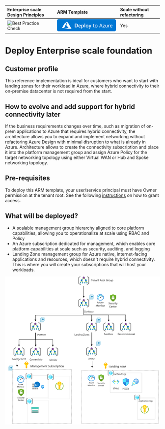| Enterprise scale Design Principles | ARM Template | Scale without refactoring |
|:-------------|:--------------|:--------------|
|![Best Practice Check](https://azurequickstartsservice.blob.core.windows.net/badges/subscription-deployments/create-rg-lock-role-assignment/BestPracticeResult.svg)|[![Deploy To Azure](https://raw.githubusercontent.com/Azure/azure-quickstart-templates/master/1-CONTRIBUTION-GUIDE/images/deploytoazure.svg?sanitize=true)](https://ms.portal.azure.com/?feature.customportal=false#create/Microsoft.Template/uri/https%3A%2F%2Fraw.githubusercontent.com%2FAzure%2FAzOps%2Fmaster%2Ftemplate%2Fux-foundation.json)  | Yes |

# Deploy Enterprise scale foundation

## Customer profile

This reference implementation is ideal for customers who want to start with landing zones for their workload in Azure, where hybrid connectivity to their on-premise datacenter is not required from the start.

## How to evolve and add support for hybrid connectivity later

If the business requirements changes over time, such as migration of on-prem applications to Azure that requires hybrid connectivity, the architecture allows you to expand and implement networking without refactoring Azure Design with minimal disruption to what is already in Azure. Architecture allows to create the connectivity subscription and place it into the platform management group and assign Azure Policy for the target networking topology using either Virtual WAN or Hub and Spoke networking topology.

## Pre-requisites

To deploy this ARM template, your user/service principal must have Owner permission at the tenant root.
See the following [instructions](https://docs.microsoft.com/en-us/azure/role-based-access-control/elevate-access-global-admin) on how to grant access.

## What will be deployed?

- A scalable management group hierarchy aligned to core platform capabilities, allowing you to operationalize at scale using RBAC and Policy
- An Azure subscription dedicated for management, which enables core platform capabilities at scale such as security, auditing, and logging
- Landing Zone management group for Azure native, internet-facing applications and resources, which doesn't require hybrid connectivity. This is where you will create your subscriptions that will host your workloads.

![Enterprise scale without connectivity](./media/es-without-networking.PNG)
